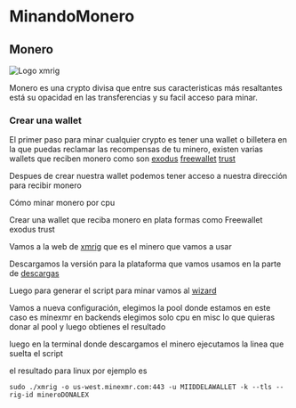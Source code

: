 # MinandoMonero

## Monero 
 
![Logo xmrig](https://s2.coinmarketcap.com/static/img/coins/200x200/328.png) 

Monero es una crypto divisa que entre sus caracteristicas más resaltantes está su opacidad en las transferencias y su facil acceso para minar.

### Crear una wallet 

El primer paso para minar cualquier crypto es tener una wallet o billetera en la que puedas reclamar las recompensas de tu minero, existen varias wallets que reciben monero como son [exodus](https://www.exodus.com/) [freewallet](https://freewallet.org/) [trust](https://trustwallet.com/es/) 

Despues de crear nuestra wallet podemos tener acceso a nuestra dirección para recibir monero




Cómo minar monero  por cpu

Crear una wallet que reciba monero en plata formas como Freewallet exodus trust 

Vamos a la web de [xmrig](https://xmrig.com/) que es el minero que vamos a usar

Descargamos la versión para la plataforma que vamos usamos en la parte de [descargas](https://xmrig.com/download)

Luego para generar el script para minar vamos al [wizard](https://xmrig.com/wizard)


Vamos a nueva configuración, elegimos la pool donde estamos en este caso es minexmr en backends elegimos solo cpu  en misc lo que quieras donar al pool y luego obtienes el resultado  


luego en la terminal donde descargamos el minero ejecutamos la linea que suelta el script 


el resultado para linux por ejemplo es 


~~~
sudo ./xmrig -o us-west.minexmr.com:443 -u MIIDDELAWALLET -k --tls --rig-id mineroDONALEX
~~~







